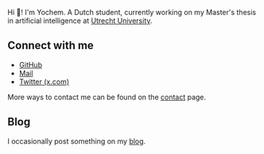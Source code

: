Hi 👋! I'm Yochem. A Dutch student, currently working on my Master's thesis in
artificial intelligence at [Utrecht University](https://uu.nl).

## Connect with me
- [GitHub](https://github.com/yochem)
- [Mail](mailto:hi@yochem.nl?subject=Hi!)
- [Twitter (x.com)](https://x.com/yoch3m)

More ways to contact me can be found on the [contact](/contact/ "Contact page") page.

## Blog
I occasionally post something on my [blog](/posts/ "My Blog").
